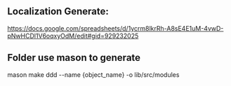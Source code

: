 ## Localization Generate:

https://docs.google.com/spreadsheets/d/1ycrm8lkrRh-A8sE4E1uM-4vwD-pNwHCDl1V6oqxyOdM/edit#gid=929232025


## Folder use mason to generate

mason make ddd --name {object_name} -o lib/src/modules 